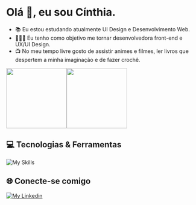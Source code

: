 # Olá 👋, eu sou Cínthia.

- 📚 Eu estou estudando atualmente UI Design e Desenvolvimento Web.
- 👩🏻‍💻 Eu tenho como objetivo me tornar desenvolvedora front-end e UX/UI Design.
- 📺 No meu tempo livre gosto de assistir animes e filmes, ler livros que despertem a minha imaginação e de fazer crochê.

<img height="160em" src="https://github-readme-stats.vercel.app/api?username=Cinthia-Silva&show_icons=true&theme=radical&hide_border=true&text_color=fff"><img height="160em" src="https://github-readme-stats.vercel.app/api/top-langs/?username=Cinthia-Silva&layout=compact&theme=radical&hide_border=true&text_color=fff">

##

## 💻 Tecnologias & Ferramentas

![My Skills](https://skillicons.dev/icons?i=html,css,js,bootstrap,figma,vscode,github,git&theme=dark)

## 🌐 Conecte-se comigo

[![My Linkedin](https://skillicons.dev/icons?i=linkedin&theme=dark)](https://https://www.linkedin.com/in/cinthia-oliveira-silva/)
